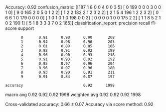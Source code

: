 Accuracy: 0.92
confusion_matrix:
 [[187   1   8   0   0   4   0   0   3   5]
 [  0 199   0   0   0   3   0   0   1   0]
 [  9   0 165   2   0   5   0   1   2   2]
 [  1   2   2 182   2   1   2   3   2   2]
 [  2   1   5   4 196   1   2   2   3   2]
 [  0   6   6   1   0 179   0   0   0   0]
 [  1   0   1   0   1   0 198   0   0   3]
 [  0   0   0   0   1   0   0 175   2   2]
 [  1   1   8   5   2   1   0   2 190   1]
 [  5   1   8   3   3   3   7   0   2 165]]
classification_report: 
               precision    recall  f1-score   support

           0       0.91      0.90      0.90       208
           1       0.94      0.98      0.96       203
           2       0.81      0.89      0.85       186
           3       0.92      0.91      0.92       199
           4       0.96      0.90      0.93       218
           5       0.91      0.93      0.92       192
           6       0.95      0.97      0.96       204
           7       0.96      0.97      0.96       180
           8       0.93      0.90      0.91       211
           9       0.91      0.84      0.87       197

    accuracy                           0.92      1998
   macro avg       0.92      0.92      0.92      1998
weighted avg       0.92      0.92      0.92      1998

Cross-validated accuracy: 0.66 ± 0.07
Accuracy via score method: 0.92
